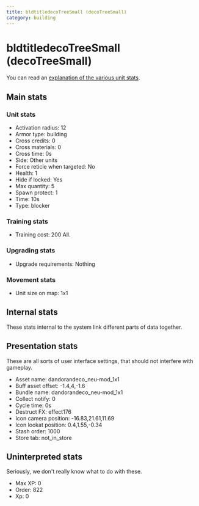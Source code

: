 ```yaml
---
title: bldtitledecoTreeSmall (decoTreeSmall)
category: building
---
```


# bldtitledecoTreeSmall (decoTreeSmall)

You can read an [explanation  of the various unit stats](unitexplained.md).

## Main stats

### Unit stats

  * Activation radius: 12
  * Armor type: building
  * Cross credits: 0
  * Cross materials: 0
  * Cross time: 0s
  * Side: Other units
  * Force reticle when targeted: No
  * Health: 1
  * Hide if locked: Yes
  * Max quantity: 5
  * Spawn protect: 1
  * Time: 10s
  * Type: blocker

### Training stats

  * Training cost: 200 All.

### Upgrading stats

  * Upgrade requirements: Nothing

### Movement stats

  * Unit size on map: 1x1

## Internal stats

These stats internal to the system link different parts of data together.


## Presentation stats

These are all sorts of user interface settings, that should not interfere with gameplay.

  * Asset name: dandorandeco_neu-mod_1x1
  * Buff asset offset: -1.4,4,-1.6
  * Bundle name: dandorandeco_neu-mod_1x1
  * Collect notify: 0
  * Cycle time: 0s
  * Destruct FX: effect176
  * Icon camera position: -16.83,21.61,11.69
  * Icon lookat position: 0.4,1.55,-0.34
  * Stash order: 1000
  * Store tab: not_in_store

## Uninterpreted stats

Seriously, we don't really know what to do with these.

  * Max XP: 0
  * Order: 822
  * Xp: 0

